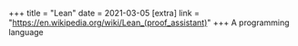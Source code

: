 +++
title = "Lean"
date = 2021-03-05
[extra]
link = "https://en.wikipedia.org/wiki/Lean_(proof_assistant)"
+++
A programming language

